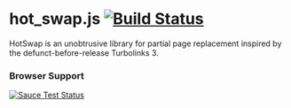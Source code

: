 # hot_swap.js [![Build Status](https://travis-ci.org/anarchocurious/hot_swap.js.svg?branch=master)](https://travis-ci.org/anarchocurious/hot_swap.js)
HotSwap is an unobtrusive library for partial page replacement inspired by the defunct-before-release Turbolinks 3.

### Browser Support
[![Sauce Test Status](https://saucelabs.com/browser-matrix/HotSwap.svg)](https://saucelabs.com/u/HotSwap)
